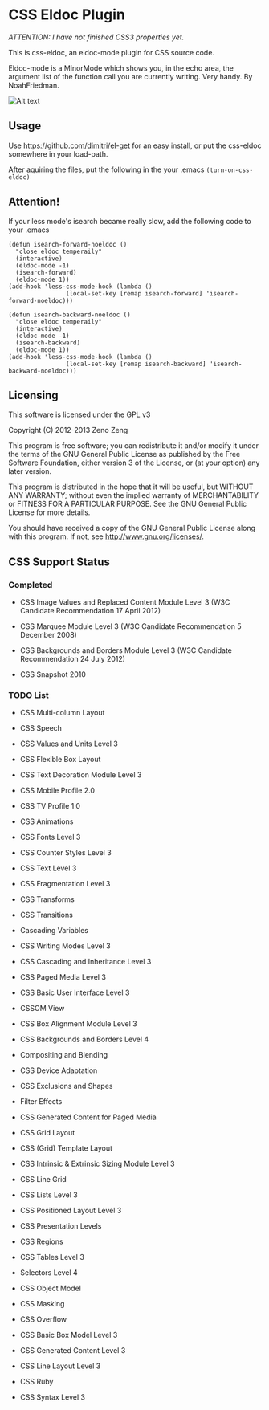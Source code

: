 # CSS Eldoc Plugin

*ATTENTION: I have not finished CSS3 properties yet.*

This is css-eldoc, an eldoc-mode plugin for CSS source code.

Eldoc-mode is a MinorMode which shows you, in the echo area, the argument list of the function call you are currently writing. Very handy. By NoahFriedman. 

![Alt text](https://raw.github.com/zenozeng/css-eldoc/master/screenshot.png)

## Usage

Use https://github.com/dimitri/el-get for an easy install, or put the css-eldoc somewhere in your load-path.

After aquiring the files, put the following in the your .emacs `(turn-on-css-eldoc)`


## Attention!

If your less mode's isearch became really slow, add the following code to your .emacs

```emacs-lisp
(defun isearch-forward-noeldoc ()
  "close eldoc temperaily"
  (interactive)
  (eldoc-mode -1)
  (isearch-forward)
  (eldoc-mode 1))
(add-hook 'less-css-mode-hook (lambda ()
				(local-set-key [remap isearch-forward] 'isearch-forward-noeldoc)))

(defun isearch-backward-noeldoc ()
  "close eldoc temperaily"
  (interactive)
  (eldoc-mode -1)
  (isearch-backward)
  (eldoc-mode 1))
(add-hook 'less-css-mode-hook (lambda ()
				(local-set-key [remap isearch-backward] 'isearch-backward-noeldoc)))
```
   
## Licensing

This software is licensed under the GPL v3

Copyright (C) 2012-2013 Zeno Zeng

This program is free software; you can redistribute it and/or modify
it under the terms of the GNU General Public License as published by
the Free Software Foundation, either version 3 of the License, or
(at your option) any later version.

This program is distributed in the hope that it will be useful,
but WITHOUT ANY WARRANTY; without even the implied warranty of
MERCHANTABILITY or FITNESS FOR A PARTICULAR PURPOSE.  See the
GNU General Public License for more details.

You should have received a copy of the GNU General Public License
along with this program.  If not, see <http://www.gnu.org/licenses/>.
   
## CSS Support Status

### Completed 

- CSS Image Values and Replaced Content Module Level 3 (W3C Candidate Recommendation 17 April 2012)

- CSS Marquee Module Level 3 (W3C Candidate Recommendation 5 December 2008)

- CSS Backgrounds and Borders Module Level 3 (W3C Candidate Recommendation 24 July 2012)

- CSS Snapshot 2010

### TODO List

- CSS Multi-column Layout 

- CSS Speech

- CSS Values and Units Level 3

- CSS Flexible Box Layout

- CSS Text Decoration Module Level 3

- CSS Mobile Profile 2.0

- CSS TV Profile 1.0

- CSS Animations

- CSS Fonts Level 3

- CSS Counter Styles Level 3

- CSS Text Level 3

- CSS Fragmentation Level 3

- CSS Transforms

- CSS Transitions

- Cascading Variables

- CSS Writing Modes Level 3

- CSS Cascading and Inheritance Level 3

- CSS Paged Media Level 3

- CSS Basic User Interface Level 3

- CSSOM View

- CSS Box Alignment Module Level 3

- CSS Backgrounds and Borders Level 4

- Compositing and Blending

- CSS Device Adaptation

- CSS Exclusions and Shapes

- Filter Effects

- CSS Generated Content for Paged Media

- CSS Grid Layout

- CSS (Grid) Template Layout

- CSS Intrinsic & Extrinsic Sizing Module Level 3

- CSS Line Grid

- CSS Lists Level 3

- CSS Positioned Layout Level 3

- CSS Presentation Levels

- CSS Regions

- CSS Tables Level 3

- Selectors Level 4

- CSS Object Model

- CSS Masking

- CSS Overflow

- CSS Basic Box Model Level 3

- CSS Generated Content Level 3

- CSS Line Layout Level 3

- CSS Ruby

- CSS Syntax Level 3
